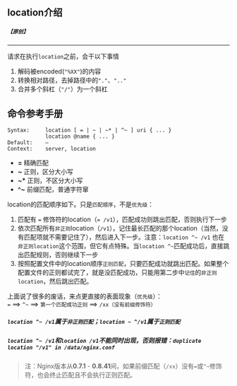 ## location介绍

##### `【原创】`
---

请求在执行`location`之前，会干以下事情

1. 解码被encoded(`"%XX"`)的内容
2. 转换相对路径，去掉路径中的`"."`、`".."`
3. 合并多个斜杠（`"/"`）为一个斜杠


命令参考手册
---

```nginx
Syntax: 	location [ = | ~ | ~* | ^~ ] uri { ... }
			location @name { ... }
Default: 	—
Context: 	server, location
```
* **=** 精确匹配
* **~** 正则，区分大小写
* __~*__ 正则，不区分大小写
* **^~** 前缀匹配，普通字符窜

location的匹配顺序如下。只是`匹配顺序`，不是`优先级`：

1. 匹配有 `=` 修饰符的location（`= /v1`），匹配成功则跳出匹配，否则执行下一步
2. 依次匹配所有`非正则`location（`/v1`），记住最长匹配的那个location（当然，没有匹配项就不需要记住了），然后进入下一步。注意：`location ^~ /v1` 也在`非正则location`这个范围，但它有点特殊。当`location ^~`匹配成功后，直接跳出匹配规则，否则继续下一步
3. 按照配置文件中的location顺序`正则匹配`，只要匹配成功就跳出匹配。如果整个配置文件的正则都试完了，就是没匹配成功，只能用第二步中`记住`的`非正则location`，然后跳出匹配。

上面说了很多的废话，来点更直接的表面现象（`优先级`）：  
`=` ==> `^~` ==> `第一个匹配成功正则` ==> `/xx（没有前缀修饰符）`

##### `location ^~ /v1`属于`非正则匹配`；`location ~ ^/v1`属于`正则匹配`  

##### `location ^~ /v1`和`location /v1`不能同时出现，否则报错：`duplicate location "/v1" in /data/nginx.conf`

> 注：Nginx版本从**0.7.1** - **0.8.41**间，如果前缀匹配（`/xx`）没有`=`或`^~`修饰符，也会终止匹配且不会执行正则匹配。